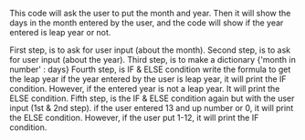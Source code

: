 This code will ask the user to put the month and year. Then it will show the days in the month entered by the user,
and the code will show if the year entered is leap year or not.

First step, is to ask for user input (about the month).
Second step, is to ask for user input (about the year).
Third step, is to make a dictionary {'month in number' : days}
Fourth step, is IF & ELSE condition write the formula to get the leap year
if the year entered by the user is leap year, it will print the IF condition. However, if the entered year is not a leap year. It will print the ELSE condition.
Fifth step, is the IF & ELSE condition again but with the user input (1st & 2nd step).
if the user entered 13 and up number or 0, it will print the ELSE condition. However, if the user put 1-12, it will print the IF condition.
